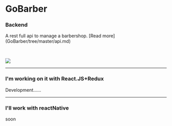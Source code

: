 <h1>GoBarber</h1>
<h3>Backend</h3>
<p>A rest full api to manage a barbershop. [Read more](GoBarber/tree/master/api.md)<p><br>
  <p>
    <img src="images/backend.png" with="450">
  </p>
 <hr>

 <h3>I'm working on it with React.JS+Redux</h3>
 <p>Development......</p>

 <hr>

<h3>I'll work with reactNative</h3>
<p>soon</p>
